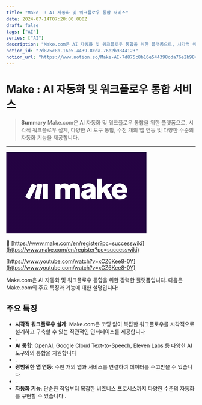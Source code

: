 ```yaml
---
title: "Make  : AI 자동화 및 워크플로우 통합 서비스"
date: 2024-07-14T07:20:00.000Z
draft: false
tags: ["AI"]
series: ["AI"]
description: "Make.com은 AI 자동화 및 워크플로우 통합을 위한 플랫폼으로, 시각적 워크플로우 설계, 다양한 AI 도구 통합, 수천 개의 앱 연동 및 다양한 수준의 자동화 기능을 제공합니다."
notion_id: "7d875c8b-16e5-4439-8cda-76e2b9844123"
notion_url: "https://www.notion.so/Make-AI-7d875c8b16e544398cda76e2b9844123"
---
```


# Make  : AI 자동화 및 워크플로우 통합 서비스

> **Summary**
> Make.com은 AI 자동화 및 워크플로우 통합을 위한 플랫폼으로, 시각적 워크플로우 설계, 다양한 AI 도구 통합, 수천 개의 앱 연동 및 다양한 수준의 자동화 기능을 제공합니다.

---

![Image](image_20fafe80a201.png)

🔗 [https://www.make.com/en/register?pc=successwiki](https://www.make.com/en/register?pc=successwiki)

[https://www.youtube.com/watch?v=xCZ6Kee8-0Y](https://www.youtube.com/watch?v=xCZ6Kee8-0Y)

Make.com은 AI 자동화 및 워크플로우 통합을 위한 강력한 플랫폼입니다. 다음은 Make.com의 주요 특징과 기능에 대한 설명입니다:

## 주요 특징

- **시각적 워크플로우 설계**: Make.com은 코딩 없이 복잡한 워크플로우를 시각적으로 설계하고 구축할 수 있는 직관적인 인터페이스를 제공합니다
- .
- **AI 통합**: OpenAI, Google Cloud Text-to-Speech, Eleven Labs 등 다양한 AI 도구와의 통합을 지원합니다
- .
- **광범위한 앱 연동**: 수천 개의 앱과 서비스를 연결하여 데이터를 주고받을 수 있습니다
- .
- **자동화 기능**: 단순한 작업부터 복잡한 비즈니스 프로세스까지 다양한 수준의 자동화를 구현할 수 있습니다
.

